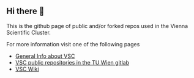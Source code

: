 ## Hi there 👋

This is the github page of public and/or forked repos used in the Vienna Scientific Cluster.

For more information visit one of the following pages
- [General Info about VSC](https://www.vsc.ac.at)
- [VSC public repositories in the TU Wien gitlab](https://gitlab.tuwien.ac.at/vsc-public)
- [VSC Wiki](https://wiki.vsc.ac.at)
